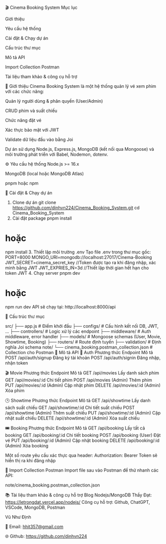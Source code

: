🎬 Cinema Booking System
Mục lục

Giới thiệu

Yêu cầu hệ thống

Cài đặt & Chạy dự án

Cấu trúc thư mục

Mô tả API

Import Collection Postman

Tài liệu tham khảo & công cụ hỗ trợ

📖 Giới thiệu
Cinema Booking System là một hệ thống quản lý vé xem phim với các chức năng:

Quản lý người dùng & phân quyền (User/Admin)

CRUD phim và suất chiếu

Chức năng đặt vé

Xác thực bảo mật với JWT

Validate dữ liệu đầu vào bằng Joi

Dự án sử dụng Node.js, Express.js, MongoDB (kết nối qua Mongoose) và môi trường phát triển với Babel, Nodemon, dotenv.

⚙️ Yêu cầu hệ thống
Node.js >= 16.x

MongoDB (local hoặc MongoDB Atlas)

pnpm hoặc npm

🚀 Cài đặt & Chạy dự án
1. Clone dự án
git clone https://github.com/dinhvn224/Cinema_Booking_System.git
cd Cinema_Booking_System
2. Cài đặt package
pnpm install
# hoặc
npm install
3. Thiết lập môi trường .env
Tạo file .env trong thư mục gốc:
PORT=8000
MONGO_URI=mongodb://localhost:27017/Cinema-Booking
JWT_SECRET=cinema_secret_key  //Token được tạo ra khi đăng nhập, xác minh bằng JWT
JWT_EXPRIES_IN=3d   //Thiết lập thời gian hết hạn cho token JWT
4. Chạy server
pnpm dev
# hoặc
npm run dev 
API sẽ chạy tại: http://localhost:8000/api

📁 Cấu trúc thư mục

src/
├── app.js                 # Điểm khởi đầu
├── configs/               # Cấu hình kết nối DB, JWT, ...
├── controllers/           # Logic xử lý các endpoint
├── middleware/            # Auth middleware, error handler
├── models/                # Mongoose schemas (User, Movie, Showtime, Booking)
├── routers/               # Route định tuyến
├── validation/            # Định nghĩa Joi schema
note/
└── cinema_booking.postman_collection.json  # Collection cho Postman
📡 Mô tả API
🔐 Auth
Phương thức	Endpoint	Mô tả
POST	/api/auth/signup	Đăng ký tài khoản
POST	/api/auth/signin	Đăng nhập, nhận token

🎬 Movie
Phương thức	Endpoint	Mô tả
GET	/api/movies	Lấy danh sách phim
GET	/api/movies/:id	Chi tiết phim
POST	/api/movies	(Admin) Thêm phim
PUT	/api/movies/:id	(Admin) Cập nhật phim
DELETE	/api/movies/:id	(Admin) Xóa phim

🕒 Showtime
Phương thức	Endpoint	Mô tả
GET	/api/showtime	Lấy danh sách suất chiếu
GET	/api/showtime/:id	Chi tiết suất chiếu
POST	/api/showtime	(Admin) Thêm suất chiếu
PUT	/api/showtime/:id	(Admin) Cập nhật suất chiếu
DELETE	/api/showtime/:id	(Admin) Xóa suất chiếu

🎟️ Booking
Phương thức	Endpoint	Mô tả
GET	/api/booking	Lấy tất cả booking
GET	/api/booking/:id	Chi tiết booking
POST	/api/booking	(User) Đặt vé
PUT	/api/booking/:id	(Admin) Cập nhật booking
DELETE	/api/booking/:id	(Admin) Xóa booking

Một số route yêu cầu xác thực qua header:
Authorization: Bearer <JWT Token>
Token sẽ hiển thị ra khi đăng nhập

🧪 Import Collection Postman
Import file sau vào Postman để thử nhanh các API:

note/cinema_booking.postman_collection.json

📚 Tài liệu tham khảo & công cụ hỗ trợ
Blog Nodejs/MongoDB Thầy Đạt: https://letrongdat.vercel.app/nodejs/
Công cụ hỗ trợ: Github, ChatGPT, VSCode, MongoDB, Postman

Vũ Như Định

📧 Email: hhit357@gmail.com

🌐 Github: https://github.com/dinhvn224


